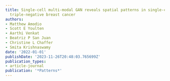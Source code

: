 ```yaml
---
title: Single-cell multi-modal GAN reveals spatial patterns in single-cell data from
  triple-negative breast cancer
authors:
- Matthew Amodio
- Scott E Youlten
- Aarthi Venkat
- Beatriz P San Juan
- Christine L Chaffer
- Smita Krishnaswamy
date: '2022-01-01'
publishDate: '2023-11-26T20:48:03.765699Z'
publication_types:
- article-journal
publication: '*Patterns*'
---
```

